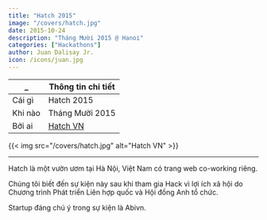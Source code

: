 ```yaml
---
title: "Hatch 2015"
image: "/covers/hatch.jpg"
date: 2015-10-24
description: "Tháng Mười 2015 @ Hanoi"
categories: ["Hackathons"]
author: Juan Dalisay Jr.
icon: /icons/juan.jpg
---
```




_ | Thông tin chi tiết
--- | ---
Cái gì | Hatch 2015
Khi nào | Tháng Mười 2015
Bởi ai | [Hatch VN](https://www.hatch.vn)

{{< img src="/covers/hatch.jpg" alt="Hatch VN" >}}

---

Hatch là một vườn ươm tại Hà Nội, Việt Nam có trang web co-working riêng. 

Chúng tôi biết đến sự kiện này sau khi tham gia Hack vì lợi ích xã hội do Chương trình Phát triển Liên hợp quốc và Hội đồng Anh tổ chức.

Startup đáng chú ý trong sự kiện là Abivn.


<!-- Hatch is an incubator in Hanoi Vietnam that has its own coworking site. We learned of the event after participating in the Hack for Social Good held by the United Nations Development Program  and the British Council. 

Notable startups in the event were Abivn. 
 -->